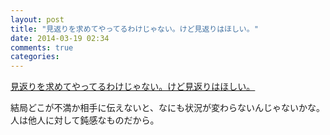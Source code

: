 ```yaml
---
layout: post
title: "見返りを求めてやってるわけじゃない。けど見返りはほしい。"
date: 2014-03-19 02:34
comments: true
categories:
---
```


[見返りを求めてやってるわけじゃない。けど見返りはほしい。](http://anond.hatelabo.jp/20140319192923)

結局どこが不満か相手に伝えないと、なにも状況が変わらないんじゃないかな。人は他人に対して鈍感なものだから。